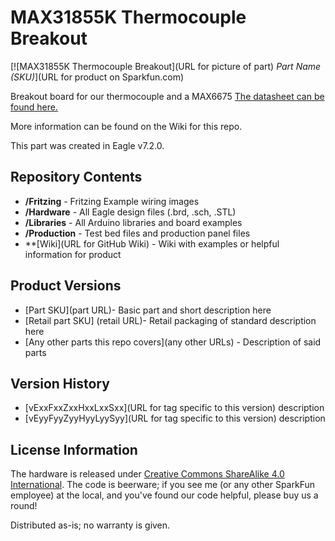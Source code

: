 MAX31855K Thermocouple Breakout
========================================

[![MAX31855K Thermocouple Breakout](URL for picture of part)
*Part Name (SKU)*](URL for product on Sparkfun.com)

Breakout board for our thermocouple and a MAX6675 [The datasheet can be found here.](http://datasheets.maximintegrated.com/en/ds/MAX31855.pdf)

More information can be found on the Wiki for this repo. 

This part was created in Eagle v7.2.0.


Repository Contents
-------------------

* **/Fritzing** - Fritzing Example wiring images
* **/Hardware** - All Eagle design files (.brd, .sch, .STL)
* **/Libraries** - All Arduino libraries and board examples
* **/Production** - Test bed files and production panel files
* **[Wiki](URL for GitHub Wiki) - Wiki with examples or helpful information for product

Product Versions
----------------
* [Part SKU](part URL)- Basic part and short description here
* [Retail part SKU] (retail URL)- Retail packaging of standard description here
* [Any other parts this repo covers](any other URLs) - Description of said parts

Version History
---------------
* [vExxFxxZxxHxxLxxSxx](URL for tag specific to this version) description 
* [vEyyFyyZyyHyyLyySyy](URL for tag specific to this version) description

License Information
-------------------
The hardware is released under [Creative Commons ShareAlike 4.0 International](https://creativecommons.org/licenses/by-sa/4.0/).
The code is beerware; if you see me (or any other SparkFun employee) at the local, and you've found our code helpful, please buy us a round!

Distributed as-is; no warranty is given.
